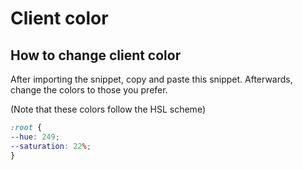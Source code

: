 # Client color

## How to change client color

After importing the snippet, copy and paste this snippet. Afterwards, change the colors to those you prefer.

(Note that these colors follow the HSL scheme)

```css
:root {
--hue: 249;
--saturation: 22%;
}
```
